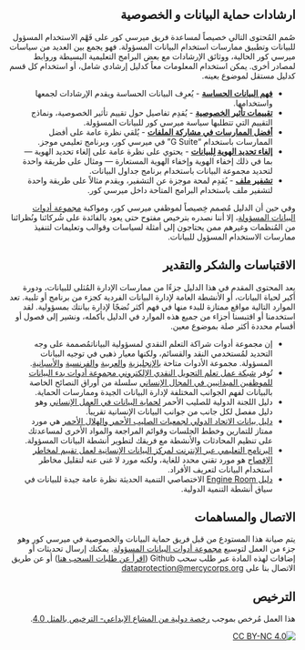 <div dir=rtl>

## ارشادات حماية البيانات و الخصوصية
صُمم المُحتوى التالي خصيصاً لمساعدة فريق ميرسي كور على فَهْم الاستخدام المسؤول للبيانات وتطبيق ممارسات استخدام البيانات المسؤولة. فهو يجمع بين العديد من سياسات ميرسي كور الحالية، ووثائق الإرشادات مع بعض البرامج التعليمية البسيطة وروابط لمصادر أخرى. يمكن استخدام المعلومات معاً كدليل إرشادي شامل، أو استخدام كل قسم كدليل مستقل لموضوع بعينه.
- **[فهم البيانات الحساسة](/Localization/AR/Sensitive-data)** - يُعرِف البيانات الحساسة ويقدم الإرشادات لجمعها واستخدامها.
- **[تقييمات تأثير الخصوصية](/Localization/AR/Privacy-impact-assessment)** - يُقدِم تفاصيل حول تقييم تأثير الخصوصية، ونماذج التقييم التي تتطلبها سياسة ميرسي كور للبيانات المسؤولة.
- **[أفضل الممارسات في مشاركة الملفات](/Localization/AR/File-sharing)** - يُلقي نظرة عامة على أفضل الممارسات باستخدام “G Suite”  في ميرسي كور، وبرنامج تعليمي موجز.
- **[إلغاء تحديد الهوية  لِلبيانات](/Localization/AR/Deidentification)** - يحتوي على نظرة عامة على إلغاء تحديد الهوية — بما في ذلك إخفاء الهوية وإخفاء الهوية المستعارة — ومثال على طريقة واحدة لتحديد مجموعة البيانات باستخدام برنامج جداول البيانات.
- **[تشفير ملف](/Localization/AR/Encryption)** - يُقدِم لمحة موجزة عن التشفير، ويقدم مثالاً على طريقة واحدة لتشفير ملف باستخدام البرامج المتاحة داخل ميرسي كور.

وفي حين أن الدليل مُصمم خِصيصاً لموظفي ميرسي كور، ومواكبة [مجموعة أدوات البيانات المسؤولة](https://www.mercycorps.org/research-resources/responsible-data-toolkit)، إلا أننا نصدره بترخيص مفتوح حتى يعود بالفائدة على شُركائنا ونُظرائنا من المُنظمات وغيرهم ممن يحتاجون إلى أمثلة لسياسات وقوالب وتعليمات لتنفيذ ممارسات الاستخدام المسؤول للبيانات.

## الاقتباسات والشكر والتقدير

يعد المحتوى المقدم في هذا الدليل جزءًا من ممارسات الإدارة المُثلى للبيانات، ودورة أكبر لحياة البيانات، أو الأنشطة العامة لإدارة البيانات الفردية كجزء من برنامج أو تلبية. تعد الموارد التالية مواقع ممتازة للبدء منها في فهم أكثر نُضجًا لإدارة بيانتك بمسؤولية. لقد استخدمنا أو اقتبسنا أجزاء من جميع هذه الموارد في الدليل بأكمله، ونشير إلى فصول أو أقسام محددة أكثر صلة بموضوع معين.
-  إن مجموعة أدوات شراكة التعلم النقدي لمسؤولية البياناتمُصممة على وجه التحديد لمُستخدمي النقد والقسائم، ولكنها معيار ذهبي في توجيه البيانات المسؤولة. مجموعة الأدوات متاحة [بالإنجليزية](https://www.calpnetwork.org/wp-content/uploads/2021/03/Data-Responsibility-Toolkit_A-guide-for-Cash-and-Voucher-Practitioners.pdf) و[العربية](https://www.calpnetwork.org/ar/publication/data-responsibility-toolkit-a-guide-for-cva-practitioners/) و[الفرنسية](https://www.calpnetwork.org/fr/publication/data-responsibility-toolkit-a-guide-for-cva-practitioners/)  و[الأسبانية](https://www.calpnetwork.org/es/publication/data-responsibility-toolkit-a-guide-for-cva-practitioners/).
- تُوفر [شبكة عمل تعلم التحويل النقدي الإلكتروني مجموعة أدوات بدء البيانات للموظفين الميدانيين في المجال الإنساني](https://www.icrc.org/en/data-protection-humanitarian-action-handbook)  سلسلة من أوراق النصائح الخاصة بالبيانات لفهم الجوانب المختلفة لإدارة البيانات الجيدة وممارسات الحماية.
- دليل اللجنة الدولية للصليب الأحمر [لحماية البيانات في العمل الإنساني](https://www.icrc.org/en/data-protection-humanitarian-action-handbook) وهو دليل مفصل لكل جانب من جوانب البيانات الإنسانية تقريباُ.
- [دليل بيانات الاتحاد الدولي لجمعيات الصليب الأحمر والهلال الأحمر](https://preparecenter.org/toolkit/data-playbook-toolkit/) هي مورد ممتاز للتمارين وخطط الجلسات وقوائم المراجعة والمواد الأخرى لمساعدتك على تنظيم المحادثات والأنشطة مع فريقك لتطوير أنشطة البيانات المسؤولة.
-  [البرنامج التعليمي عبر الإنترنت لمركز البيانات الإنسانية لعمل تقييم لمخاطر الإفصاح](https://centre.humdata.org/learning-path/disclosure-risk-assessment-overview/) هو مورد تقني محدد للغاية، ولكنه مورد لا غنى عنه لتقليل مخاطر استخدام البيانات لتعريف الأفراد.
  -   [دليل Engine Room](https://the-engine-room.github.io/responsible-data-handbook/) الاختصاصي التنمية الحديثة نظرة عامة جيدة للبيانات في سياق أنشطة التنمية الدولية. 

## الاتصال والمساهمات
يتم صيانة هذا المستودع من قبل فريق حماية البيانات والخصوصية في ميرسي كور وهو جزء من العمل لتوسيع [مجموعة أدوات البيانات المسؤولة](https://www.mercycorps.org/research-resources/responsible-data-toolkit). يمكنك إرسال تحديثات أو إضافات لهذه المادة عبر طلب سحب Github ([اقرأ عن طلبات السحب هنا](https://docs.github.com/es/repositories/configuring-branches-and-merges-in-your-repository/configuring-pull-request-merges/about-merge-methods-on-github)) أو عن طريق الاتصال بنا على dataprotection@mercycorps.org

## الترخيص
هذا العمل مُرخص بموجب [رخصة دولية من المشاع الإبداعي- الترخيص بالمثل 4.0][cc-by-nc].

[![CC BY-NC 4.0][cc-by-nc-image]][cc-by-nc]

[cc-by-nc]: http://creativecommons.org/licenses/by-nc/4.0/
[cc-by-nc-image]: https://licensebuttons.net/l/by-nc/4.0/88x31.png
[cc-by-nc-shield]: https://img.shields.io/badge/License-CC%20BY--NC%204.0-lightgrey.svg

</div>
